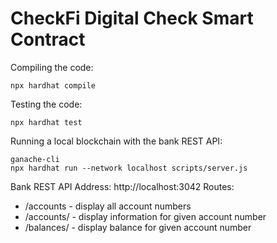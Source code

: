 # CheckFi Digital Check Smart Contract

Compiling the code:
```shell
npx hardhat compile
```

Testing the code:
```shell
npx hardhat test
```

Running a local blockchain with the bank REST API:
```shell
ganache-cli
npx hardhat run --network localhost scripts/server.js
```

Bank REST API
Address: http://localhost:3042
Routes:
  - /accounts - display all account numbers
  - /accounts/<accountNumber> - display information for given account number
  - /balances/<accountNumber> - display balance for given account number

